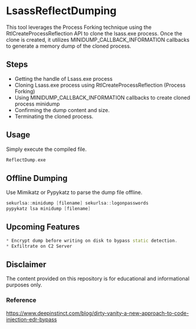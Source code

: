 # LsassReflectDumping
This tool leverages the Process Forking technique using the RtlCreateProcessReflection API to clone the lsass.exe process. Once the clone is created, it utilizes MINIDUMP_CALLBACK_INFORMATION callbacks to generate a memory dump of the cloned process.

## Steps
* Getting the handle of Lsass.exe process
* Cloning Lsass.exe process using RtlCreateProcessReflection (Process Forking)
* Using MINIDUMP_CALLBACK_INFORMATION callbacks to create cloned process minidump
* Confirming the dump content and size.
* Terminating the cloned process.

## Usage
Simply execute the compiled file.
```cpp
ReflectDump.exe 
```

## Offline Dumping
Use Mimikatz or Pypykatz to parse the dump file offline.
```cpp
sekurlsa::minidump [filename] sekurlsa::logonpasswords
pypykatz lsa minidump [filename]
```
## Upcoming Features
```cpp
* Encrypt dump before writing on disk to bypass static detection.
* Exfiltrate on C2 Server
```

## Disclaimer
The content provided on this repository is for educational and informational purposes only.

### Reference 
https://www.deepinstinct.com/blog/dirty-vanity-a-new-approach-to-code-injection-edr-bypass
